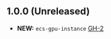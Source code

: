 ## 1.0.0 (Unreleased)

- **NEW:** `ecs-gpu-instance` [GH-2](https://github.com/terraform-alicloud-modules/terraform-alicloud-ecs-ecs-gpu-instance/pull/2)

